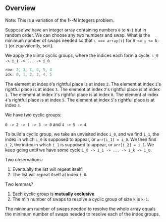 ## Overview

Note: This is a variation of the **1--N** integers problem. 

Suppose we have an integer array containing numbers `0` to `N-1` but in random order. We can choose any two numbers and swap. What is the minimum number of swaps needed so that `i === array[i]` for `0 <= i <= N-1` (or equivalently, sort). 

We apply the `N` into cyclic groups, where the indices each form a cycle: `i_0 -> i_1 -> ... -> i_0`. 


```js
row: 2, 3, 1, 0, 5, 4
idx: 0, 1, 2, 3, 4, 5
```

The element at index `0`'s rightful place is at index `2`. 
The element at index `1`'s rightful place is at index `3`. 
The element at index `2`'s rightful place is at index `1`. 
The element at index `3`'s rightful place is at index `0`. 
The element at index `4`'s rightful place is at index `5`.
The element at index `5`'s rightful place is at index `4`. 

We have two cyclic groups: 

`0 -> 2 -> 1 -> 3 -> 0` and `4 -> 5 -> 4`. 

To build a cyclic group, we take an unvisited index `i_0`, and we find `i_1`, the index in which `i_0` is supposed to appear, or `arr[i_1] = i_0`. We then find `i_2`, the index in which `i_1` is supposed to appear, or `arr[i_2] = i_1`. We keep going until we have some cycle `i_0 -> i_1 -> ... -> i_k -> i_0`. 

Two observations: 

1. Eventually the list will repeat itself. 
2. The list will repeat itself at index `i_0`. 

Two lemmas? 

1. Each cyclic group is **mutually exclusive**. 
2. The min number of swaps to resolve a cyclic group of size `k` is `k-1`. 


The minimum number of swaps needed to resolve the whole array equals the minimum number of swaps needed to resolve each of the index groups. 